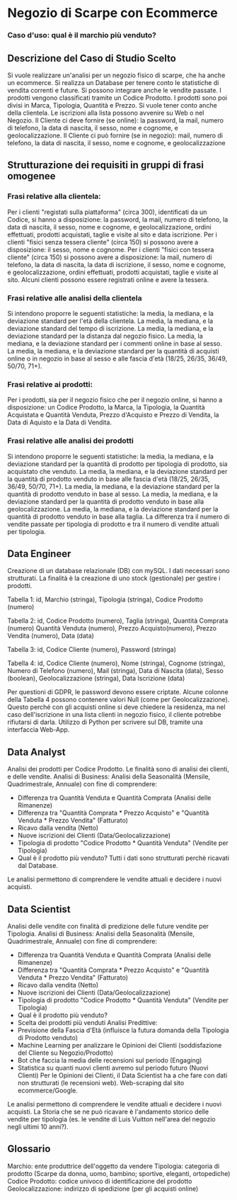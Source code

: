 # Negozio di Scarpe con Ecommerce

### Caso d'uso: qual è il marchio più venduto? 


## Descrizione del Caso di Studio Scelto

Si vuole realizzare un'analisi per un negozio fisico di scarpe, che ha anche un ecommerce.
Si realizza un Database per tenere conto le statistiche di vendita correnti e future. Si possono integrare anche le vendite passate. 
I prodotti vengono classificati tramite un Codice Prodotto. I prodotti sono poi divisi in Marca, Tipologia, Quantità e Prezzo.
Si vuole tener conto anche della clientela. Le iscrizioni alla lista possono avvenire su Web o nel Negozio.
Il Cliente ci deve fornire (se online): la password, la mail, numero di telefono, la data di nascita, il sesso, nome e cognome, e geolocalizzazione.
Il Cliente ci può fornire (se in negozio): mail, numero di telefono, la data di nascita, il sesso, nome e cognome, e geolocalizzazione


## Strutturazione dei requisiti in gruppi di frasi omogenee

### Frasi relative alla clientela: 
Per i clienti "registati sulla piattaforma" (circa 300), identificati da un Codice, si hanno a disposizione: la password, la mail, numero di telefono, 
la data di nascita, il sesso, nome e cognome, e geolocalizzazione, ordini effettuati, prodotti acquistati, taglie e visite al sito e data iscrizione.
Per i clienti "fisici senza tessera cliente" (circa 150) si possono avere a disposizione: il sesso, nome e cognome.
Per i clienti "fisici con tessera cliente" (circa 150) si possono avere a disposizione: la mail, numero di telefono, 
la data di nascita, la data di iscrizione, il sesso, nome e cognome, e geolocalizzazione, ordini effettuati, prodotti acquistati, taglie e visite al sito.
Alcuni clienti possono essere registrati online e avere la tessera.

### Frasi relative alle analisi della clientela
Si intendono proporre le seguenti statistiche: la media, la mediana, e la deviazione standard per l'età della clientela. La media, la mediana, e la 
deviazione standard del tempo di iscrizione. La media, la mediana, e la deviazione standard per la distanza dal negozio fisico. La media, la mediana,
e la deviazione standard per i commenti online in base al sesso. La media, la mediana, e la deviazione standard per la quantità di acquisti online o in negozio
in base al sesso e alle fascia d'età (18/25, 26/35, 36/49, 50/70, 71+).

### Frasi relative ai prodotti:
Per i prodotti, sia per il negozio fisico che per il negozio online, si hanno a disposizione: un Codice Prodotto, la Marca, la Tipologia, 
la Quantità Acquistata e Quantità Venduta, Prezzo d'Acquisto e Prezzo di Vendita, la Data di Aquisto e la Data di Vendita. 

### Frasi relative alle analisi dei prodotti
Si intendono proporre le seguenti statistiche: la media, la mediana, e la deviazione standard per la quantità di prodotto per tipologia di prodotto, 
sia acquistato che venduto. La media, la mediana, e la deviazione standard per la quantità di prodotto venduto in base alle fascia d'età 
(18/25, 26/35, 36/49, 50/70, 71+). La media, la mediana, e la deviazione standard per la quantità di prodotto venduto in base al sesso. La media, la mediana, 
e la deviazione standard per la quantità di prodotto venduto in base alla geolocalizzazione. La media, la mediana, e la deviazione standard per la quantità 
di prodotto venduto in base alla taglia. La differenza tra il numero di vendite passate per tipologia di prodotto e tra il numero di vendite attuali per tipologia.


## Data Engineer
Creazione di un database relazionale (DB) con mySQL. I dati necessari sono strutturati. La finalità è la creazione di uno stock (gestionale) per gestire i prodotti.

Tabella 1: id, Marchio (stringa), Tipologia (stringa), Codice Prodotto (numero)

Tabella 2: id, Codice Prodotto (numero), Taglia (stringa), Quantità Comprata (numero) Quantità Venduta (numero), Prezzo Acquisto(numero), Prezzo Vendita (numero),
Data (data)

Tabella 3: id, Codice Cliente (numero), Password (stringa)

Tabella 4: id, Codice Cliente (numero), Nome (stringa), Cognome (stringa), Numero di Telefono (numero), Mail (stringa), Data di Nascita (data), Sesso (boolean),
  Geolocalizzazione (stringa), Data Iscrizione (data)

Per questioni di GDPR, le password devono essere criptate. Alcune colonne della Tabella 4 possono contenere valori Null (come per Geolocalizzazione). 
Questo perché con gli acquisti online si deve chiedere la residenza, ma nel caso dell'iscrizione in una lista clienti in negozio fisico, il cliente potrebbe rifiutarsi di darla. 
Utilizzo di Python per scrivere sul DB, tramite una interfaccia Web-App.


## Data Analyst

Analisi dei prodotti per Codice Prodotto. Le finalità sono di analisi dei clienti, e delle vendite.
Analisi di Business:
Analisi della Seasonalità (Mensile, Quadrimestrale, Annuale) con fine di comprendere:
- Differenza tra Quantità Venduta e Quantità Comprata (Analisi delle Rimanenze)
- Differenza tra "Quantità Comprata * Prezzo Acquisto" e "Quantità Venduta * Prezzo Vendita" (Fatturato)
- Ricavo dalla vendita (Netto)
- Nuove iscrizioni dei Clienti (Data/Geolocalizzazione)
- Tipologia di prodotto "Codice Prodotto * Quantità Venduta" (Vendite per Tipologia)
- Qual è il prodotto più venduto?
Tutti i dati sono strutturati perchè ricavati dal Database.

Le analisi permettono di comprendere le vendite attuali e decidere i nuovi acquisti.


## Data Scientist

Analisi delle vendite con finalità di predizione delle future vendite per Tipologia.
Analisi di Business:
Analisi della Seasonalità (Mensile, Quadrimestrale, Annuale) con fine di comprendere:
- Differenza tra Quantità Venduta e Quantità Comprata (Analisi delle Rimanenze)
- Differenza tra "Quantità Comprata * Prezzo Acquisto" e "Quantità Venduta * Prezzo Vendita" (Fatturato)
- Ricavo dalla vendita (Netto)
- Nuove iscrizioni dei Clienti (Data/Geolocalizzazione)
- Tipologia di prodotto "Codice Prodotto * Quantità Venduta" (Vendite per Tipologia) 
- Qual è il prodotto più venduto?
- Scelta dei prodotti più venduti
Analisi Predittive:
- Previsione della Fascia d'Età (influisce la futura domanda della Tipologia di Prodotto venduto)
- Machine Learning per analizzare le Opinioni dei Clienti (soddisfazione del Cliente su Negozio/Prodotto)
- Bot che faccia la media delle recensioni sul periodo (Engaging)
- Statistica su quanti nuovi clienti avremo sul periodo futuro (Nuovi Clienti)
Per le Opinioni dei Clienti, il Data Scientist ha a che fare con dati non strutturati (le recensioni web). Web-scraping dal sito ecommerce/Google. 

Le analisi permettono di comprendere le vendite attuali e decidere i nuovi acquisti.
La Storia che se ne può ricavare è l'andamento storico delle vendite per tipologia (es. le vendite di Luis Vuitton nell'area del negozio negli ultimi 10 anni?). 


## Glossario

Marchio: ente produttrice dell'oggetto da vendere
Tipologia: categoria di prodotto (Scarpe da donna, uomo, bambino; sportive, eleganti, ortopediche)
Codice Prodotto: codice univoco di identificazione del prodotto
Geolocalizzazione: indirizzo di spedizione (per gli acquisti online) 
